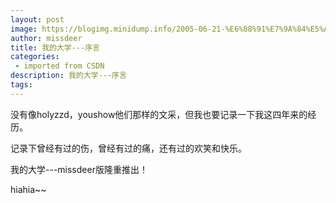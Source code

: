 ```yaml
---
layout: post
image: https://blogimg.minidump.info/2005-06-21-%E6%88%91%E7%9A%84%E5%A4%A7%E5%AD%A6---%E5%BA%8F%E8%A8%80.md
author: missdeer
title: 我的大学---序言
categories: 
 - imported from CSDN
description: 我的大学---序言
tags: 
---
```


没有像holyzzd，youshow他们那样的文采，但我也要记录一下我这四年来的经历。

记录下曾经有过的伤，曾经有过的痛，还有过的欢笑和快乐。

我的大学---missdeer版隆重推出！

hiahia~~
